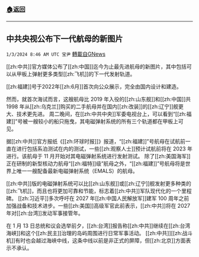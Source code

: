 ###  [:house:返回](README.md)
---


## 中共央视公布下一代航母的新图片
`1/3/2024 8:46 AM UTC 宝尹` [轉載自GNews](https://gnews.org/articles/2178833)

 [[zh:中共]]官方媒体公布了[[zh:中国]]迄今为止最先进航母的新图片，其中包括可以从甲板上弹射更多类型[[zh:飞机]]的下一代发射轨道。

[[zh:福建]]号于2022年[[zh:6月]]首次向公众展示，完全由国内设计和建造。

然而，就首次海试而言，这艘航母比 2019 年入役的[[zh:山东舰]]和[[zh:中国]]共1998 年从[[zh:乌克兰]]购买的二手航母并在国内[[zh:改装]]的[[zh:辽宁]]舰更大、技术更先进。
周二晚间，在[[zh:中共中央]]军委电视台上，可以看到“[[zh:福建]]”号被一艘较小的船只拖曳，其电磁弹射系统的所有三个轨道都在甲板上可见。

据[[zh:中共]]官方报纸《[[zh:环球时报]]》报道，“[[zh:福建]]”号航母在试航前一直在进行包括系泊测试在内的测试，一些[[zh:观察人士]]预计试航前将在 2023 年进行。该航母于 11 月开始对其电磁弹射系统进行发射测试。
除了[[zh:美国海军]]正在研制的新型核动力航母“[[zh:福特]]级”航母之外，“[[zh:福建]]”号航母将是世界上唯一一艘配备最新电磁弹射系统（EMALS）的航母。

[[zh:中共]]版的电磁弹射系统可以比[[zh:山东舰]]或[[zh:辽宁]]舰发射更多种类的[[zh:飞机]]，而且也将更加可靠和节能，标志着[[zh:中共]]军队现代化的一个里程碑。
[[zh:习近平]]多次呼吁在 2027 年[[zh:中国人民解放军]]建军 100 周年之前加强战备和技术进步。一些[[zh:美国]]高级军官此前表示，[[zh:中共]]将在 2027 年对[[zh:台湾]]发动军事接管年。

在 1 月 13 日总统和议会选举前夕，[[zh:台湾]]报告称[[zh:中共]]继续在[[zh:台湾海峡]]和这个[[zh:民主]]治理的岛屿周围进行日常军事活动。
[[zh:中共]][[zh:战斗机]]有时也会越过海峡中线，这条中线以前是非正式的屏障，但[[zh:北京]]方面表示不承认。


